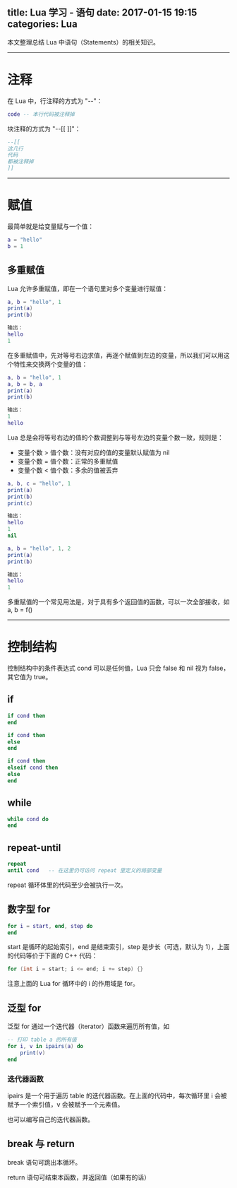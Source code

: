 title: Lua 学习 - 语句
date: 2017-01-15 19:15
categories: Lua
---

本文整理总结 Lua 中语句（Statements）的相关知识。

<!-- more -->

---

# 注释

在 Lua 中，行注释的方式为 "--"：

```lua
code -- 本行代码被注释掉
```

块注释的方式为 "--[[ ]]"：

```lua
--[[
这几行
代码
都被注释掉
]]
```

---

# 赋值

最简单就是给变量赋与一个值：

```lua
a = "hello"
b = 1
```

## 多重赋值

Lua 允许多重赋值，即在一个语句里对多个变量进行赋值：

```lua
a, b = "hello", 1
print(a)
print(b)

输出：
hello
1
```

在多重赋值中，先对等号右边求值，再逐个赋值到左边的变量，所以我们可以用这个特性来交换两个变量的值：

```lua
a, b = "hello", 1
a, b = b, a
print(a)
print(b)

输出：
1
hello
```

Lua 总是会将等号右边的值的个数调整到与等号左边的变量个数一致，规则是：

* 变量个数 > 值个数：没有对应的值的变量默认赋值为 nil
* 变量个数 = 值个数：正常的多重赋值
* 变量个数 < 值个数：多余的值被丢弃

```lua
a, b, c = "hello", 1
print(a)
print(b)
print(c)

输出：
hello
1
nil
```

```lua
a, b = "hello", 1, 2
print(a)
print(b)

输出：
hello
1
```

多重赋值的一个常见用法是，对于具有多个返回值的函数，可以一次全部接收，如 a, b = f()

---

# 控制结构

控制结构中的条件表达式 cond 可以是任何值，Lua 只会 false 和 nil 视为 false，其它值为 true。

## if

```lua
if cond then
end

if cond then
else
end

if cond then
elseif cond then
else
end
```

## while

```lua
while cond do
end
```

## repeat-until

```lua
repeat
until cond   -- 在这里仍可访问 repeat 里定义的局部变量
```

repeat 循环体里的代码至少会被执行一次。

## 数字型 for

```lua
for i = start, end, step do
end
```

start 是循环的起始索引，end 是结束索引，step 是步长（可选，默认为 1），上面的代码等价于下面的 C++ 代码：

```cpp
for (int i = start; i <= end; i += step) {}
```

注意上面的 Lua for 循环中的 i 的作用域是 for。

## 泛型 for

泛型 for 通过一个迭代器（iterator）函数来遍历所有值，如

```lua
-- 打印 table a 的所有值
for i, v in ipairs(a) do
    print(v)
end
```

### 迭代器函数

ipairs 是一个用于遍历 table 的迭代器函数。在上面的代码中，每次循环里 i 会被赋予一个索引值，v 会被赋予一个元素值。

也可以编写自己的迭代器函数。

## break 与 return

break 语句可跳出本循环。

return 语句可结束本函数，并返回值（如果有的话）
